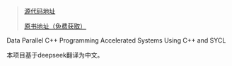 > [源代码地址](https://github.com/Apress/data-parallel-CPP)
>
> [原书地址（免费获取）](https://link.springer.com/book/10.1007/978-1-4842-9691-2)
>

Data Parallel C++ Programming Accelerated Systems Using C++ and SYCL

本项目基于deepseek翻译为中文。

